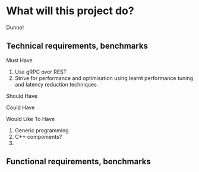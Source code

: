 # What will this project do?

Dunno!

## Technical requirements, benchmarks

Must Have

1. Use gRPC over REST
2. Strive for performance and optimisation using learnt performance tuning and latency reduction techniques

Should Have

Could Have

Would Like To Have

1. Generic programming
2. C++ compoments?
3.

## Functional requirements, benchmarks

